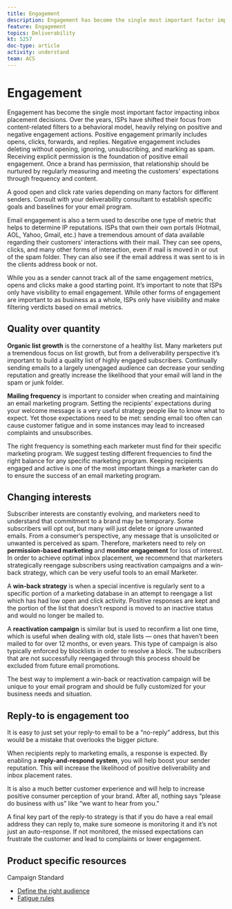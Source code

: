 ```yaml
---
title: Engagement
description: Engagement has become the single most important factor impacting inbox placement decisions.
feature: Engagement
topics: Deliverability
kt: 5257
doc-type: article
activity: understand
team: ACS
---
```


# Engagement

Engagement has become the single most important factor impacting inbox placement decisions. Over the years, ISPs have shifted their focus from content-related filters to a behavioral model, heavily relying on positive and negative engagement actions. Positive engagement primarily includes opens, clicks, forwards, and replies. Negative engagement includes deleting without opening, ignoring, unsubscribing, and marking as spam. Receiving explicit permission is the foundation of positive email engagement. Once a brand has permission, that relationship should be nurtured by regularly measuring and meeting the customers' expectations through frequency and content.

A good open and click rate varies depending on many factors for different senders. Consult with your deliverability consultant to establish specific goals and baselines for your email program.

Email engagement is also a term used to describe one type of metric that helps to determine IP reputations. ISPs that own their own portals (Hotmail, AOL, Yahoo, Gmail, etc.) have a tremendous amount of data available regarding their customers’ interactions with their mail. They can see opens, clicks, and many other forms of interaction, even if mail is moved in or out of the spam folder. They can also see if the email address it was sent to is in the clients address book or not.

While you as a sender cannot track all of the same engagement metrics, opens and clicks make a good starting point. It’s important to note that ISPs only have visibility to email engagement. While other forms of engagement are important to as business as a whole, ISPs only have visibility and make filtering verdicts based on email metrics.

## Quality over quantity

**Organic list growth** is the cornerstone of a healthy list. Many marketers put a tremendous focus on list growth, but from a deliverability perspective it’s important to build a quality list of highly engaged subscribers. Continually sending emails to a largely unengaged audience can decrease your sending reputation and greatly increase the likelihood that your email will land in the spam or junk folder.

**Mailing frequency** is important to consider when creating and maintaining an email marketing program. Setting the recipients’ expectations during your welcome message is a very useful strategy people like to know what to expect. Yet those expectations need to be met: sending email too often can cause customer fatigue and in some instances may lead to increased complaints and unsubscribes.

The right frequency is something each marketer must find for their specific marketing program. We suggest testing different frequencies to find the right balance for any specific marketing program. Keeping recipients engaged and active is one of the most important things a marketer can do to ensure the success of an email marketing program.

## Changing interests

Subscriber interests are constantly evolving, and marketers need to understand that commitment to a brand may be temporary. Some subscribers will opt out, but many will just delete or ignore unwanted emails. From a consumer’s perspective, any message that is unsolicited or unwanted is perceived as spam. Therefore, marketers need to rely on **permission-based marketing** and **monitor engagement** for loss of interest. In order to achieve optimal inbox placement, we recommend that marketers strategically reengage subscribers using reactivation campaigns and a win-back strategy, which can be very useful tools to an email Marketer.

A **win-back strategy** is when a special incentive is regularly sent to a specific portion of a marketing database in an attempt to reengage a list which has had low open and click activity. Positive responses are kept and the portion of the list that doesn’t respond is moved to an inactive status and would no longer be mailed to.

A **reactivation campaign** is similar but is used to reconfirm a list one time, which is useful when dealing with old, stale lists — ones that haven’t been mailed to for over 12 months, or even years. This type of campaign is also typically enforced by blocklists in order to resolve a block. The subscribers that are not successfully reengaged through this process should be excluded from future email promotions.

The best way to implement a win-back or reactivation campaign will be unique to your email program and should be fully customized for your business needs and situation.

## Reply-to is engagement too

It is easy to just set your reply-to email to be a “no-reply” address, but this would be a mistake that overlooks the bigger picture.

When recipients reply to marketing emails, a response is expected. By enabling a **reply-and-respond system**, you will help boost your sender reputation. This will increase the likelihood of positive deliverability and inbox placement rates.

It is also a much better customer experience and will help to increase positive consumer perception of your brand. After all, nothing says “please do business with us” like “we want to hear from you.”

A final key part of the reply-to strategy is that if you do have a real email address they can reply to, make sure someone is monitoring it and it’s not just an auto-response. If not monitored, the missed expectations can frustrate the customer and lead to complaints or lower engagement.

## Product specific resources

Campaign Standard
* [Define the right audience](https://experienceleague.adobe.com/docs/campaign-standard/using/communication-channels/delivery-bestpractices/define-the-right-audience.html)
* [Fatigue rules](https://experienceleague.adobe.com/docs/campaign-standard/using/testing-and-sending/working-with-typology-rules/fatigue-rules.html)
